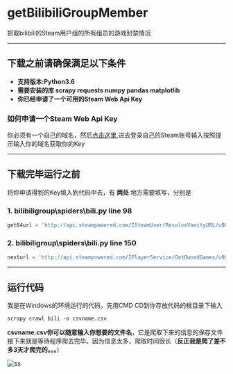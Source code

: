 # getBilibiliGroupMember
抓取bilibili的Steam用户组的所有组员的游戏封禁情况

****

## 下载之前请确保满足以下条件

* **支持版本:Python3.6**
* **需要安装的库 scrapy requests numpy pandas matplotlib**
* **你已经申请了一个可用的Steam Web Api Key**
 
### 如何申请一个Steam Web Api Key
你必须有一个自己的域名，然后[点击这里](http://steamcommunity.com/dev),进去登录自己的Steam账号输入按照提示输入你的域名获取你的Key

****
## 下载完毕运行之前

将你申请得到的Key填入到代码中去，有 __两处__ 地方需要填写，分别是

### 1. bilibiligroup\spiders\bili.py line 98
```python
get64url = 'http://api.steampowered.com/ISteamUser/ResolveVanityURL/v0001/?key={Your Steam API key}&vanityurl={}'# {Your Steam API key}中间填入你的key，两个花括号要删掉
```

### 2. bilibiligroup\spiders\bili.py line 150
```python
nexturl = 'http://api.steampowered.com/IPlayerService/GetOwnedGames/v0001/?key={Your Steam API key}&steamid={}&format=json'# {Your Steam API key}中间填入你的key，两个花括号要删掉
```

****

## 运行代码

我是在Windows的环境运行的代码，先用CMD CD到你存放代码的根目录下输入

    scrapy crawl bili -o csvname.csv
__csvname.csv你可以随意输入你想要的文件名__，它是爬取下来的信息的保存文件
接下来就是等待程序爬去完毕。因为信息太多，爬取时间很长（__反正我是爬了差不多3天才爬完的。。。__）

![ss](https://github.com/coldezera/getBilibiliGroupMember/tree/master/resultimage/Ban.png "结果")
